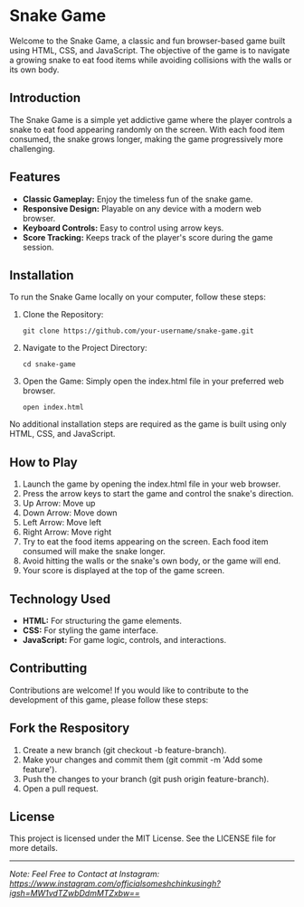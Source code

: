 # Snake Game
                   
Welcome to the Snake Game, a classic and fun browser-based game built using HTML, CSS, and JavaScript. The objective of the game is to navigate a growing snake to eat food items while avoiding collisions with the walls or its own body.

## Introduction
The Snake Game is a simple yet addictive game where the player controls a snake to eat food appearing randomly on the screen. With each food item consumed, the snake grows longer, making the game progressively more challenging.

## Features
- **Classic Gameplay:** Enjoy the timeless fun of the snake game.
- **Responsive Design:** Playable on any device with a modern web browser.
- **Keyboard Controls:** Easy to control using arrow keys.
- **Score Tracking:** Keeps track of the player's score during the game session.

## Installation
To run the Snake Game locally on your computer, follow these steps:
1. Clone the Repository:

       git clone https://github.com/your-username/snake-game.git
2. Navigate to the Project Directory:

       cd snake-game
3. Open the Game: Simply open the index.html file in your preferred web browser.

       open index.html
No additional installation steps are required as the game is built using only HTML, CSS, and JavaScript.

## How to Play 
1. Launch the game by opening the index.html file in your web browser.
2. Press the arrow keys to start the game and control the snake's direction.
3. Up Arrow: Move up
4. Down Arrow: Move down
5. Left Arrow: Move left
6. Right Arrow: Move right
7. Try to eat the food items appearing on the screen. Each food item consumed will make the snake longer.
8. Avoid hitting the walls or the snake's own body, or the game will end.
9. Your score is displayed at the top of the game screen.

## Technology Used
- **HTML:** For structuring the game elements.
- **CSS:** For styling the game interface.
- **JavaScript:** For game logic, controls, and interactions.

## Contributting
Contributions are welcome! If you would like to contribute to the development of this game, please follow these steps:

## Fork the Respository
1. Create a new branch (git checkout -b feature-branch).
2. Make your changes and commit them (git commit -m 'Add some feature').
3. Push the changes to your branch (git push origin feature-branch).
4. Open a pull request.

## License
This project is licensed under the MIT License. See the LICENSE file for more details.

---

*Note: Feel Free to Contact at Instagram: https://www.instagram.com/officialsomeshchinkusingh?igsh=MW1vdTZwbDdmMTZxbw==*
